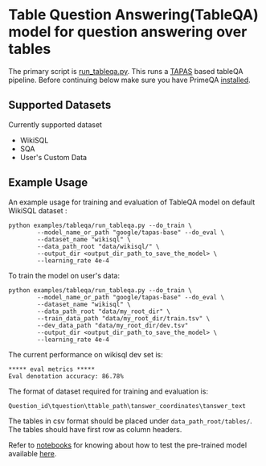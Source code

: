 # Table Question Answering(TableQA) model for question answering over tables

The primary script is [run_tableqa.py](./run_tableqa.py).  This runs a [TAPAS](https://aclanthology.org/2020.acl-main.398.pdf) based tableQA pipeline.
Before continuing below make sure you have PrimeQA [installed](../../README.md#Installation).

## Supported Datasets

Currently supported dataset
- WikiSQL
- SQA
- User's Custom Data

## Example Usage

An example usage for training and evaluation of TableQA model on default WikiSQL dataset :
```shell
python examples/tableqa/run_tableqa.py --do_train \
        --model_name_or_path "google/tapas-base" --do_eval \
        --dataset_name "wikisql" \
        --data_path_root "data/wikisql/" \
        --output_dir <output_dir_path_to_save_the_model> \
        --learning_rate 4e-4
```
To train the model on user's data:

```shell
python examples/tableqa/run_tableqa.py --do_train \
        --model_name_or_path "google/tapas-base" --do_eval \
        --dataset_name "wikisql" \
        --data_path_root "data/my_root_dir" \
        --train_data_path "data/my_root_dir/train.tsv" \
        --dev_data_path "data/my_root_dir/dev.tsv"
        --output_dir <output_dir_path_to_save_the_model> \
        --learning_rate 4e-4

```

The current performance on wikisql dev set is:
```shell
***** eval metrics *****
Eval denotation accuracy: 86.78%

```

The format of dataset required for training and evaluation is:

`Question_id\tquestion\ttable_path\tanswer_coordinates\tanswer_text`    

The tables in csv format should be placed under `data_path_root/tables/`. The tables should have first row as column headers.


Refer to [notebooks](../notebooks/tableqa/tableqa_inference.ipynb) for knowing about how to test the pre-trained model available [here](https://huggingface.co/PrimeQA/tapas-based-tableqa-wikisql-lookup).




